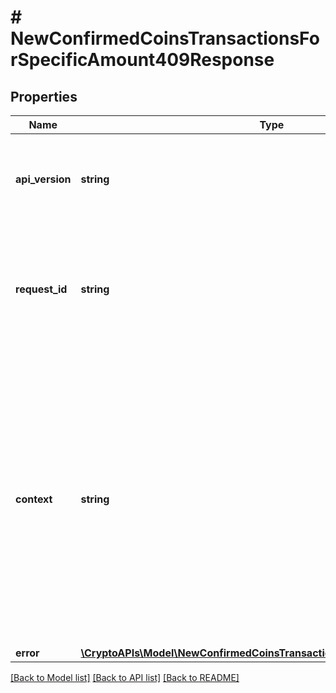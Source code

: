 # # NewConfirmedCoinsTransactionsForSpecificAmount409Response

## Properties

Name | Type | Description | Notes
------------ | ------------- | ------------- | -------------
**api_version** | **string** | Specifies the version of the API that incorporates this endpoint. |
**request_id** | **string** | Defines the ID of the request. The &#x60;requestId&#x60; is generated by Crypto APIs and it&#39;s unique for every request. |
**context** | **string** | In batch situations the user can use the context to correlate responses with requests. This property is present regardless of whether the response was successful or returned as an error. &#x60;context&#x60; is specified by the user. | [optional]
**error** | [**\CryptoAPIs\Model\NewConfirmedCoinsTransactionsForSpecificAmountE409**](NewConfirmedCoinsTransactionsForSpecificAmountE409.md) |  |

[[Back to Model list]](../../README.md#models) [[Back to API list]](../../README.md#endpoints) [[Back to README]](../../README.md)
